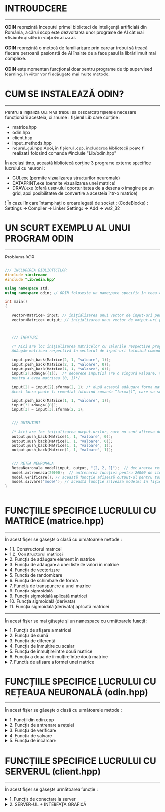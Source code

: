 # INTROUDCERE
---
<b>ODIN</b> reprezintă începutul primei biblioteci de inteligență artificială din România, a cărui scop este dezvoltarea unor programe de AI cât mai eficiente și utile în viața de zi cu zi. <br><br>
<b>ODIN</b> reprezintă o metodă de familiarizare prin care ar trebui să treacă fiecare persoană pasionată de AI înainte de a face pasul la librării mult mai complexe. <br><br>
<b>ODIN</b> este momentan funcțional doar pentru programe de tip supervised learning. În viitor vor fi adăugate mai multe metode.

# CUM SE INSTALEAZĂ ODIN?
---
Pentru a inițializa ODIN va trebui să descărcați fișierele necesare funcționării acesteia, ci anume : fișierul Lib care conține : 
 - matrice.hpp 
 - odin.hpp 
 - client.hpp 
 - input_methods.hpp
 - neural_gui.hpp
Apoi, în fișierul .cpp, includerea bibliotecii poate fi realizată folosind comanda #include "Lib/odin.hpp"

În același timp, această bibliotecă conține 3 programe externe specifice lucrului cu neuroni : 
 -  GUI.exe (permite vizualizarea structurilor neurornale)
 -  DATAPRINT.exe (permite vizualizarea unei matrice)
 -  DRAW.exe (oferă user-ului oportunitatea de a desena o imagine pe un grid, apoi posibilitatea de convertire a acesteia într-o matrice)

! În cazul în care întampinați o eroare legată de socket : (CodeBlocks) : Settings -> Compiler -> Linker Settings -> Add -> ws2_32 

# UN SCURT EXEMPLU AL UNUI PROGRAM ODIN
---
Problema XOR
```c++

/// INCLUDEREA BIBLIOTECILOR
#include <iostream>
#include "Lib/odin.hpp"

using namespace std;
using namespace odin; // ODIN folosește un namespace specific în ceea ce privește utilizarea funcțiilor necesare

int main()
{

   vector<Matrice> input; // inițializarea unui vector de input-uri pentru a stoca informațiile necesare training-ului.
   vector<Matrice> output; // inițializarea unui vector de output-uri pentru a stoca informațiile necesare training-ului.



   /// INPUTURI

   /* Aici are loc inițializarea matricelor cu valorile respective programului XOR.
   Adăugăm matricea respectivă în vectorul de input-uri folosind comanda ”push_back()” din biblioteca ”<vector>”. */

   input.push_back(Matrice(2, 1, "valoare", 1));
   input.push_back(Matrice(2, 1, "valoare", 0));
   input.push_back(Matrice(1, 1, "valoare", 0));
   input[2].adauga({1});  /* deoarece input[2] are o singură valoare, va trebui să adăugăm și un 1,
   pentru a avea matricea (0, 1)*/

   input[2] = input[2].sforma(2, 1); /* după această adăugare forma matricei se va schimba într-o matrice de tip coloană.
   Acest lucru poate fi remediat folosind comanda ”forma()”, care va schimba dimensiunea matricei. */

   input.push_back(Matrice(1, 1, "valoare", 1));
   input[3].adauga({0});
   input[3] = input[3].sforma(2, 1);


   /// OUTPUTURI

   /* Aici are loc inițializarea output-urilor, care nu sunt altceva decât 4 valori situate într-o matrice. */
   output.push_back(Matrice(1, 1, "valoare", 0));
   output.push_back(Matrice(1, 1, "valoare", 0));
   output.push_back(Matrice(1, 1, "valoare", 1));
   output.push_back(Matrice(1, 1, "valoare", 1));


   /// RETEA NEURONALA
   ReteaNeuronala model(input, output, "[2, 2, 1]");  // declararea rețelei neuronale în ”model”.
   model.antreneaza(20000);  // antrenarea funcției pentru 20000 de iterații.
   model.verificare(); // această funcție afișează output-ul pentru toate valorile din input.
   model.salvare("model"); // această funcție salvează modelul în fișierul "model.odin".
}



```
# FUNCȚIILE SPECIFICE LUCRULUI CU MATRICE (matrice.hpp)
---

În acest fișier se găsește o clasă cu următoarele metode : 

<details>
   <summary> 1.1. Constructorul matricei </summary>
    <p>
       
  > Parametri : <br>
  <p>
      <b>rows_number</b> : numărul de linii a matricei (tip : int)<br>
      <b>columns_number</b> : numărul de coloane a matricei (tip : int)<br>
      <b>matrix_type</b> : tipul matricei, poate lua doar două valori : "valoare" sau "random", pentru valoare va inițializa matricea cu o anumită valoare, pentru random o va   inițializa cu valori random (tip : string) <br>
      <b>value</b> : acest parametru stabilește valoarea matricei, în cazul tipului de matrice "valoare" sau intervalul (-valoare, valoare), în cazul numerelor random (tip : double)
</p> 

  > Returnează : construiește matricea

---
       
```c++
// Matrix constructor
Matrix (int rows_number = 0, int columns_number = 0, std::string matrix_type = "value", double value = 0)
{

   /* Seed initialization */

   std::random_device rd;
   std::mt19937 mt(rd());
   std::uniform_real_distribution<double> dist(-value, value);


   bool val = false;
   bool random = false;


   // Check the matrix type
   if(matrix_type == "value")
       val = true;
   if(matrix_type == "random")
       random = true;


   for (int h = 0; h < rows_number; h++)  // iterate through the number of rows
   {
       std::vector<double> temp;  // temporary vector
       for (int w = 0; w < columns_number; w++)  // iterate through the number of columns
       {
           if(val)  // if the matrix type is "value" then you will add the value into temporary vector
               temp.push_back(value);
           else if(random)  // else you will add a random number from [-value, value]
               temp.push_back((dist(mt)));


       }

       this->values.push_back(temp);  // add current row in the matrix

   }

   this->rows = rows_number;  // add the number of rows into matrix class
   this->columns = columns_number;  // add the number of columns into matrix class



   this->shape[0] = rows_number;  // set the shape (rows)
   this->shape[1] = columns_number;  // set the shape (columns)

}


```
    
  </p>
   
</details>
   
   <details>
   <summary> 1.2. Constructorul matricei </summary>
    <p>
       
  > Parametri : <br>
  <p>
      <b>inputs</b> : input-urile ce vor fi adăugate în matrice (tip : vector<Matrix>)<br>
      <b>outputs</b> : output-urile ce se vor genera pe baza input-urilor (tip : vector<Matrix>)<br>
      <b>max_outputs</b> : numărul maxim de output-uri (tip : int) <br>
      <b>max_images</b> : numărul maxim de imagini ce vor fi adăugate în matrice (tip : long)
      <b>print_text</b> : dacă să afișeze numărul imaginii curente (tip : bool)
</p> 

  > Returnează : construiește matricea

---
       
```c++
// Matrix constructor
Matrix(std::vector<Matrix> &inputs, std::vector<Matrix> &outputs, int max_outputs, std::string path, long max_images = -1, bool print_text = false)
{
   std::cout << "Loading database from : '" << path << "' \n";

   std::string global_path = "";
   std::string current_folder = "";

   bool ok = false;


   // Get the parent folder path of the current path
   for(int i = path.size(); i>=0; i--)
   {
       if(path[i] == '\\')
           ok = true;
       else if(!ok)
           current_folder += path[i];
       if(ok)
           global_path += path[i];
   }
   reverse(global_path.begin(), global_path.end());  // reverse the string
   reverse(current_folder.begin(), current_folder.end()); // reverse the string

   global_path[global_path.size()-1] = '\0';
   current_folder[current_folder.size()-1] = '\0';

   int number_of_file_gp = 0;

   for (const auto &entry : fs::directory_iterator(global_path))
       number_of_file_gp ++;

   Matrix output(max_outputs, 1, "value", 0);

   int z_current = 1;

   long global_len = 0;
   if(max_images == -1)
   {
       for(const auto & entry : fs::directory_iterator(path))
           global_len ++ ;

       max_images = global_len;
   }

   for (const auto & entry : fs::directory_iterator(path))
   {

       if(z_current < max_images)
       {

           std::string path_string{entry.path().u8string()}; // convert filestream path to string path
           cv::Mat img = cv::imread(path_string, cv::IMREAD_COLOR); // read the current image

           uint8_t* pixelPtr = (uint8_t*)img.data;  // get data from image
           int cn = img.channels();
           cv::Scalar_<uint8_t> bgrPixel;
           double grayscale = 0;

           inputs.push_back(Matrix());


           output.values[target][0] = 1;
           outputs.push_back(output);

           // iterate over rows and columns to append values into the input vector
           for(int i = 0; i < img.rows; i++)
           {
               for(int j = 0; j < img.cols; j++)
               {
                   bgrPixel.val[0] = pixelPtr[i*img.cols*cn + j*cn + 0]; // B
                   bgrPixel.val[1] = pixelPtr[i*img.cols*cn + j*cn + 1]; // G
                   bgrPixel.val[2] = pixelPtr[i*img.cols*cn + j*cn + 2]; // R

                   grayscale = (bgrPixel.val[0] + bgrPixel.val[1] + bgrPixel.val[2]) / 3;
                   inputs[inputs.size() - 1].add({grayscale / 255});
               }
           }

           if(print_text)
               std::cout << z_current << " / " << max_images << "\n";


           inputs[inputs.size() - 1] = inputs[inputs.size() - 1].transpose();
           z_current ++ ;
       }
       else if(z_current == max_images)
       {
           std::string path_string{entry.path().u8string()}; // convert filestream path to string path
           cv::Mat img = cv::imread(path_string, cv::IMREAD_COLOR); // read the current image

           uint8_t* pixelPtr = (uint8_t*)img.data;  // get data from image
           int cn = img.channels();
           cv::Scalar_<uint8_t> bgrPixel;
           double grayscale = 0;


           output.values[target][0] = 1;
           outputs.push_back(output);



           // iterate over rows and columns to append values into the input vector
           for(int i = 0; i < img.rows; i++)
           {
               for(int j = 0; j < img.cols; j++)
               {
                   bgrPixel.val[0] = pixelPtr[i*img.cols*cn + j*cn + 0]; // B
                   bgrPixel.val[1] = pixelPtr[i*img.cols*cn + j*cn + 1]; // G
                   bgrPixel.val[2] = pixelPtr[i*img.cols*cn + j*cn + 2]; // R

                   grayscale = (bgrPixel.val[0] + bgrPixel.val[1] + bgrPixel.val[2]) / 3;
                   this->add({grayscale / 255});
               }
           }

           if(print_text)
               std::cout << z_current << " / " << max_images << "\n";

           *this = this->transpose();
           z_current ++ ;
       }

   }
   if(print_text)
       std::cout << "\n\n";
   else
       std::cout << "";

   target += 1;

}


```
    
  </p>
   
</details>

<details>
<summary> 2. Funcția de adăugare element în matrice </summary>
   
<p>
   
   > Parametri : <br>
  <p>
   <b>value</b> : primește valoarea ce va fi adăugată în matrice (tip : double) <br>
</p> 

  > Returnează : - 
   
```c++

void v_add(double value)
{
   Matrix new_array(1, this->rows * this->columns + 1, "value", 0);  // create a new matrix

   int index = 0;

   for(int i = 0; i < this->rows; i++)  // iterate through the number of rows
   {
       for(int j = 0; j < this->columns; j++)  // iterate through the number of columns
       {
           index = i * this->columns + j;  // create a 1D index from the rows and columns of 2D array
           new_array.values[0][index] = this->values[i][j];  // add the values to the 1D array
       }
   }

   new_array.values[0][this->columns * this->rows ] = value;

   this->rows = new_array.rows;  // set the number of rows to the new matrix
   this->columns = new_array.columns;  // set the number of columns to the new matrix
   this->values = new_array.values;  // set the values to the new matrix

   this->shape[0] = this->rows;
   this->shape[1] = this->columns;


}
```
</p>
</details>

<details>
<summary> 3. Funcția de adăugare a unei liste de valori în matrice </summary>
   
<p>
   
   > Parametri : <br>
  <p>
   <b>value</b> : primește ca parametru un vector de valori <br>
</p> 

  > Returnează : - 
   
```c++

// This function adds a list of values to a matrix
void add(std::vector<double> value)
{
   for(int i = 0; i < value.size(); i++)
       this->v_add(value[i]);
}
```
</p>
</details>


<details>
<summary> 4. Funcția de vectorizare </summary>
<p>
   
  > Parametri : - <br>
  > Returnează : returnează matricea de tip coloana

```c++
Matrix flatten()  // this function will convert a 2D array to 1D
{
   Matrix new_array(1, this->rows * this->columns, "value", 0);  // init a 1D matrix

   int index = 0;

   for(int i = 0; i < this->rows; i++)  // iterate through the number of rows
   {
       for(int j = 0; j < this->columns; j++)  // iterate through the number of columns
       {
           index = i * this->columns + j;  // create a 1D index from the rows and columns of 2D array
           new_array.values[0][index] = this->values[i][j];   // add the values to the 1D array
       }
   }

   this->shape[0] = this->rows;
   this->shape[1] = this->columns;

   return new_array;  // return the new matrix
}
```

</p>
</details>

<details>
<summary> 5. Functia de randomizare </summary>
<p>
   
  > Parametri : <br>
  <p>
     <b>input</b> : vectorul de input-uri a căror poziții urmează să fie randomizate (tip : vector<Matrice>) <br>
     <b>output</b> : vectorul de output-uri a căror poziții urmează să fie randomizate (tip : vector<Matrice>) <br>
     <b>input_size</b> : numărul de elemente supuse randomizării (tip : int) <br>
   </p>

  > Returnează : - 
      
```c++
/* This function will suffle every element from a matrix */
void shuffle(std::vector<Matrix> &input, std::vector<Matrix> &output, int input_size)
{

   /* Seed initialization */
   std::random_device rd;
   std::mt19937 mt(rd());
   std::uniform_real_distribution<double> dist(0, input_size);


   for(int i = 0; i < input_size; i++)  // iterate through the number of inputs
   {
       int random = dist(mt);
       std::swap(input[i], input[random]);  // swap the elements from "i" with the elements from "random"
       std::swap(output[i], output[random]);  // swap the elements from "i" with the elements from "random"

   }
}


```

</p>
</details>

<details>
<summary> 6. Funcția de schimbare de formă </summary>
<p>
   
  > Parametri : <br>
  <p>
   <b>dim1</b> : numărul de linii ale viitoarei matrice (tip : int) <br> 
   <b>dim2</b> : numărul de coloane ale viitoarei matrice (tip : int) <br>
</p> 

  > Returnează : returnează matricea 
   
```c++
// This function will change the dimensions of a matrix
Matrix reshape(int dim1, int dim2)
{
   if(dim1 * dim2 == this->columns * this->rows)  // check if dimensions are equal
   {

       Matrix new_array(0,0,"value",0), vn(dim1, dim2, "value", 0);  //init a 1D matrix
       new_array = this->flatten();  // reshape the matrix from 2D to 1D

       int index = 0;
       for(int i = 0;i < dim1; i++)  // iterate through the first dimension
       {
           for(int j = 0; j < dim2; j++)  // iterate through the second dimension
           {
               vn.values[i][j] = new_array.values[0][index];  // add the values
               index++;
           }
       }

       this->shape[0] = this->rows;
       this->shape[1] = this->columns;

       return vn;  // return the new matrix

   }
   else  // if the dimensions are't equal, you can't reshape the matrix
   {
       std::cout << " > The dimensions of the matrix cannot be modified because the values that have been introduced do not match the number of rows and columns of the created matrix. \n";
       throw int(6);
   }

}
```

</p>
</details>

<details>
<summary> 7. Funcția de transpunere a unei matrice </summary>
<p>
   
  > Parametri : - <br> 

  > Returnează : returnează matricea transpusă

```c++
/* This function will transpose a matrix */
Matrix transpose()
{

   int rows, columns;
   rows = this->rows;
   columns = this->columns;

   Matrix new_array(0,0,"value",0), vn(columns, rows, "value", 0);
   new_array = this->flatten();

   int index = 0;
   for(int i = 0;i < columns; i++)
   {
       for(int j = 0; j < rows; j++)
       {
           vn.values[i][j] = new_array.values[0][index];
           index++;
       }
   }

   this->shape[0] = this->rows;
   this->shape[1] = this->columns;

   return vn;

}

};
```

</p>
</details>

<details>
<summary> 8. Funcția sigmoidală </summary>
<p>

   > Parametri : <br>
  <p>
   <b>x</b> : primește o valoare căreia îi va aplica funcția sigmoidală (tip : double) <br>
</p> 

  > Returnează : returnează o valoare după aplicarea funcției sigmoidale 

```c++
/* Sigmoid function */
double sigmoid(double x)
{
   return 1 / (1 + exp(-x));
}

```

</p>
</details>  
 
 
<details>
<summary> 9. Funcția sigmoidală aplicată matricei </summary>
<p>
   
   
   > Parametri : <br>
   <p>
     <b>Matrix</b> : Matricea căreia i se va aplica funcția sigmoidală (tip : Matrix) <br>
   </p>

  > Returnează : returnează matricea

```c++
/* This function will apply the sigmoid function to every element of a matrix */
void sigmoid_Matrix(Matrix &Matrix)
{
   int columns = Matrix.columns;
   int rows = Matrix.rows;

   Matrix = Matrix.flatten();

   for(int i = 0; i < columns * rows; i++)
       Matrix.values[0][i] = sigmoid(Matrix.values[0][i]);

   Matrix = Matrix.reshape(rows, columns);
}
```

</p>
</details>  

<details>
<summary> 10. Funcția sigmoidală (derivata) </summary>
<p>
   
   
   > Parametri : <br>
  <p>
   <b>x</b> : primește o valoare căreia îi va aplica funcția sigmoidală (derivata) (tip : double) <br>
</p> 

  > Returnează : returnează o valoare dupa aplicarea funcției sigmoidale 

```c++
/* Derived sigmoid function*/
double d_sigmoid(double x)
{
   return x * (1 - x);
}

```

</p>
</details>  


<details>
<summary> 11. Funcția sigmoidală (derivata) aplicată matricei </summary>
<p>
   
   > Parametri : <br>
   <p>
     <b>Matrix</b> : Matricea căreia i se va aplica derivata funcției sigmoidale (tip : Matrix) <br>
   </p>
   </br>

  > Returnează : returnează matricea

```c++
/* This function will apply the derived sigmoid function to every element of a matrix */
void d_sigmoid_Matrix(Matrix &Matrix)
{
   int columns = Matrix.columns;  // retine numarul de columns
   int rows = Matrix.rows;  // retine numarul de rows

   Matrix = Matrix.flatten();  // vectorizeaza Matrixa

   for(int i = 0; i < columns * rows; i++)  // parcurge toate elementele Matrixi
       Matrix.values[0][i] = d_sigmoid(Matrix.values[0][i]);  // aplica derivata sigmoidalei pentru fiecare value din Matrix

   Matrix = Matrix.reshape(rows, columns);  // schimba shape Matrixi la cea initiala
}
```

</p>
</details>  

---
În acest fișier se mai găsește și un namespace cu următoarele funcții :

<details>
<summary> 1. Funcția de afișare a matricei </summary>
<p>

> Parametri : <br>
<p>
<b>out : </b> permite folosirea operatorului "<<", urmat de o matrice <br>
<b>matrix : </b> matrice ce urmează să fie afișată (tip : Matrix) <br>
</p>

> Returnează : "afișarea"

```c++

// We can use cout << MATRIX ;
std::ostream& operator<<(std::ostream &out, Matrix matrix)
{

    for(int i = 0;i < matrix.rows;i++) // parcurge numarul de rows
    {
        for(int j = 0;j< matrix.columns;j++) // parcurge numarul de columns
        {
            out << matrix.values[i][j] << " "; // afiseaza fiecare element
        }
        out << "\n";
    }
    return out;  // returneaza "afisarea"

}

```

</p>
</details>  


<details>
<summary> 2. Funcția de sumă </summary>
<p>

> Parametri : <br>
<p>
<b>matrix1 : </b> prima matrice (tip : Matrix) <br>
<b>matrix2 : </b> a doua matrice (tip : Matrix) <br>
</p>

> Returnează : suma dintre cele două matrice

```c++

// Adding operator : (Matrix1 + Matrix2)
Matrix operator+(Matrix Matrix1, Matrix Matrix2)
{
    Matrix result(Matrix1.rows, Matrix1.columns, "value", 0);

    if(!(Matrix1.columns == Matrix2.columns && Matrix1.rows == Matrix2.rows))
    {
        std::cout << " > The sum between the two matrix cannot be made because their dimensions do not match. \n";
        throw int(2);
    }
    else
    {
        for(int i = 0; i < Matrix1.rows; i++)
            for(int j = 0;j < Matrix1.columns; j++)
                result.values[i][j] = Matrix1.values[i][j] + Matrix2.values[i][j];  // calculate the sum and store it into a new matrix

        return result;
    }
}


```

</p>
</details>  

<details>
<summary> 3. Funcția de diferență </summary>
<p>

> Parametri : <br>
<p>
<b>matrix1 : </b> prima matrice (tip : Matrix) <br>
<b>matrix2 : </b> a doua matrice (tip : Matrix) <br>
</p>

> Returnează : diferența dintre cele două matrice

```c++

// Subtracting operator (Matrix1 - Matrix2)
Matrix operator-(Matrix Matrix1, Matrix Matrix2)
{
    Matrix result(Matrix1.rows, Matrix1.columns, "value", 0);
    if(!(Matrix1.columns == Matrix2.columns && Matrix1.rows == Matrix2.rows))
    {
        std::cout << " > The difference between the two matrix cannot be made because their dimensions do not match. \n";
        throw int(3);
    }

    else
    {
        for(int i = 0; i < Matrix1.rows; i++)
            for(int j = 0;j < Matrix1.columns; j++)
                result.values[i][j] = Matrix1.values[i][j] - Matrix2.values[i][j];  // calculate the difference and store it into a new matrix
        return result;
    }
}


```

</p>
</details>  


<details>
<summary> 4. Funcția de înmulțire cu scalar </summary>
<p>

> Parametri : <br>
<p>
<b>value_scalar : </b> valoarea cu care vom înmulți fiecare element din matrice (tip : double) <br>
<b>matrix : </b> matrice căruia i se va aplica scalarul (tip : Matrix) <br>
</p>

> Returnează : matricea înmulțită cu valoarea scalarului

```c++

// Scalar operator (value * Matrix)
Matrix operator*(double value_scalar, Matrix matrix)
{
    Matrix result(matrix.rows, matrix.columns, "value", 0);
    for(int i = 0; i < matrix.rows; i++)
        for(int j = 0;j < matrix.columns; j++)
            result.values[i][j] = value_scalar * matrix.values[i][j];  // calculate the scalar product and store it into a new matrix
    return result;

}
```

</p>
</details>  

<details>
<summary> 5. Funcția de înmulțire între două matrice </summary>
<p>

> Parametri : <br>
<p>
<b>Matrix1 : </b> prima matrice (tip : Matrix) <br>
<b>Matrix2 : </b> a doua matrice (tip : Matrix) <br>
</p>

> Returnează : produsul dintre cele două matrice

```c++
// Dot product (Matrix1 * Matrix2)
Matrix operator*(Matrix Matrix1, Matrix Matrix2)
{
    Matrix result(Matrix1.rows, Matrix2.columns, "value", 0);

    bool ok = false;

    if(Matrix1.columns == Matrix2.rows)
        ok = true;


    if (ok)
    {

        for(int i = 0; i < Matrix1.rows; i++)
        {
            int k = 0;
            for(int z = 0; z < Matrix1.columns; z++)
            {
                for(int j = 0;j < Matrix2.columns; j++)
                {
                    result.values[i][j] += Matrix1.values[i][z] * Matrix2.values[z][j];  // calculate the dot product
                    k ++ ;
                }
            }

        }


        return result;
    }
    else
    {
        std::cout << " > The product between the two matrix cannot be made because their dimensions do not match " << Matrix1.columns << " != " << Matrix2.rows << ". \n";
        throw int(4);
    }


}

```

</p>
</details>  



<details>
<summary> 6. Funcția a doua de înmulțire între două matrice </summary>
<p>

> Parametri : <br>
<p>
<b>Matrix1 : </b> prima matrice (tip : Matrix) <br>
<b>Matrix2 : </b> a doua matrice (tip : Matrix) <br>
</p>

> Returnează : produsul dintre cele două matrice (înmulțirea are loc element cu element)

```c++

// Cross product (Matrix1 % Matrix2)
Matrix operator%(Matrix Matrix1, Matrix Matrix2)
{
    Matrix result(Matrix1.rows, Matrix2.columns, "value", 0);
    bool ok = false;

    if(Matrix1.columns == Matrix2.columns && Matrix1.rows == Matrix2.rows)
        ok = true;


    if (ok)
    {
        for(int i = 0; i < Matrix1.rows; i++)
        {
            for(int j = 0;j < Matrix2.columns; j++)
            {
                result.values[i][j] = Matrix1.values[i][j] * Matrix2.values[i][j];  // calculate cross product
            }
        }
        return result;
    }
    else
    {
        std::cout << " > The product between the two matrix cannot be made because their dimensions do not match. \n";
        throw int(5);
    }
}
```

</p>
</details>  

<details>
<summary> 7. Funcția de afișare a formei unei matrice </summary>
<p>

> Parametri : - <br>


> Returnează : forma matricei

```c++

// Display the shape of a matrix
std::ostream& operator<<(std::ostream &out, int shape_array[])
{
    out << "(" << shape_array[0] << ", " << shape_array[1] << ")";
    return out;
}

```

</p>
</details>  


# FUNCȚIILE SPECIFICE LUCRULUI CU REȚEAUA NEURONALĂ (odin.hpp)
---

În acest fișier se găsește o clasă cu următoarele metode : 

<details>
<summary> 1. Funcții din odin.cpp </summary>
<p>

> Ce reprezintă fiecare funcție din odin.hpp?

```c++

/// Acesta este constructorul retelei. Are 4 parametri : 
/// - input-ul : reprezinta vectorul de input-uri.
/// - output-ul : reprezinta vectorul de output-uri (POATE FI OMIS, doar in cazul in care se incarca o structura din fisier)
/// - structura : structura specifica retelei neuronale (POATE FI OMISA, doar in cazul in care se incarca o structura din fisier)
/// - rata de invatare : POATE FI OMISA (default : 0.8)
ReteaNeuronala model(input, output, "[2, 2, 1]", 0.8);

/// Aceasta este functia de antrenare specifica retelei neuronale. Are 2 parametri : 
/// - numarul de iteratii : de cate ori se va antrena programul.
/// - GUI - acest parametru este de tip bool si reprezinta interfata grafica a structurii. 
model.antreneaza(2000, false);

/// Aceasta este functia de salvare. Are un singur parametru :
/// - numele fisierului : este un string ce reprezinta numele fisierului. Fisierul va fi salvat cu extensia odin.
model.salvare("model");

/// Aceasta este functia de verificare. Are 2 parametri:
/// - numarul de zecimale : acest numar indica cate cifre sunt dupa virgula in momentul verificarii retelei neuronale.
/// - GUI : acest parametru este de tip bool si reprezinta interfata grafica a structurii. 
model.verificare(6, false);

```

</p>
</details>  

<details>
<summary> 2. Funcția de antrenare a rețelei </summary>
<p>
   
  > Parametri : <br>
  <p>
   <b>iterații</b> : numărul de iterații atribuite rețelei (tip : int) <br> 
</p> 

  > Returnează : -
   
```c++
// Aceasta functie este extrem de importanta in aceasta biblioteca deoarece antreneaza sinapsele neuronilor in vederea unor rezultate cat mai bune.
void antreneaza(int iteratii, bool GUI = false)  // primeste un singur parametru, ci anume, numarul de iteratii
{
  string structura_nou = structura;
  if(GUI)
  {
      structura_nou.erase( remove( structura_nou.begin(), structura_nou.end(), ' ' ), structura_nou.end()); // sterge spatiile din string
      system("start Lib/GUI.exe"); // deschide GUI-ul si porneste serverul

      system("cls");
      int i = 10;
      while(i > 0)
      {
          if(i > 1 && i < 20)
              std::cout << "Procesul de antrenare va incepe in " << i << " secunde.";
          else if(i == 1)
              std::cout << "Procesul de antrenare va incepe intr-o secunda.";

          i--;
          sleep(1);
          system("cls");
      }
      std::cout << '\n';


  }

  int n = structura.length(); // retine in variabila n lungimea structurii
  char s[n + 1]; // declararea unui tablou de char in care o sa fie structura
  strcpy(s, structura.c_str());  // copiaza structura in vectorul de char (pentru a putea utiliza functiile specifice vectorului de char, ci nu string-ului.

  char *p = strtok(s, ", [ ]");  // retine primul numar din strctura, pointeaza la acel caracter. Spre exemplu : daca avem [2, 2, 1], va retine in pointerul p : 2

  int structura_int[1000]; // aici este un vector de int, care va retine fiecare numar de neuroni din fiecare hidden layer
  while(p != NULL)
  {
      structura_int[index] = atoi(p);  // converteste pointerul in int si il retine in vectorul specficic
      p = strtok(NULL, ", [ ]");  // pointeaza la urmatorul string
      index++;  // incrementeaza pozitia vectorului
  }


  for(int i = 0; i <= index - 2; i++)
  {
      weights.push_back(Matrice(structura_int[i+1], structura_int[i], "random", 2));  // initalizeaza vectorul de sinapse cu valori random in (-2, 2). Iar dimensiunea este stabilita in functie de numarul de pe poztia i + 1 din strctura si numarul de pe pozitia i
      // aceasta initializare este facuta in felul acesta pentru a putea realiza operatiile specifice matricelor, precum : adunare, scadere, produs, etc...
  }

  for(int i = 0; i <= index - 1; i++)
  {
      biases.push_back(Matrice(structura_int[i + 1], 1, "random", 2));  // initializeaza bias-urile in functie de pozitia de pe i + 1 cu valori in (-2, 2)
  }



  vector<Matrice> hidden_layers;  // declararea unui vector de hidden layers

  for(int z = 0; z < iteratii; z++)  // parcurgem numarul de iteratii transmise ca parametru
  {

      input[z].randomizare(input, output, input.size());  // randomizam input-urile pentru a evita o problema frecvent intalnita in ML, ci anume overfit-ul
      vector<Matrice> errori_hidden_layers; // initializare matrice de erori pentru hidden layers
      for(int i = 0 ; i < input.size(); i++)  // parcurgem lungimea input-urilor
      {
          vector<Matrice> hidden_layers;  // initalizare hidden layers

          hidden_layers.push_back(weights[0] * input[i]);  // adaugarea primului hidden layer in vector


          hidden_layers[0] = hidden_layers[0] + biases[0];  // adaugarea bias-ului in primul hidden layer

          hidden_layers[0].sigmoid_matrice(hidden_layers[0]);  // aplicarea functiei sigmoidale pentru primul hidden layer


          for(int j = 1; j <= index - 2; j++)  // parcurgerea urmatoarelor layere.
          {
              hidden_layers.push_back(weights[j] * hidden_layers[j - 1]);  // adauga in vector rezultatul (calculeaza produsul in functie de sinapsele curente si hidden layer-ul anterior)
              hidden_layers[j] = biases[j] + hidden_layers[j]; // adauga bias-ul hidden layer-ului
              hidden_layers[j].sigmoid_matrice(hidden_layers[j]);  // aplica functia sigmoidala hidden layer-ului de pe pozitia j

          }

          vector<Matrice> erori_hidden_layers;  // declararea vectorului de erori
          for(int j = 0; j <= index - 2; j++)  // parcurgem vectorul pentru a-l putea initializa cu valori nule
          {
              erori_hidden_layers.push_back(Matrice(1, 1, "valoare", 0));
          }

          erori_hidden_layers[index - 2] = output[i] - hidden_layers[index - 2];  // in felul acesta putem calcula eroarea output-ului.
          // Daca facem diferenta intre output-ul pe care il cunoastem si output-ul care a fost prezis de catre program putem calcula eroarea acestuia


          for(int j = index - 2 - 1; j >= 0; j -- )  // parcurgere hidden layers
          {

              weights[j+1] = weights[j+1].transpusa();  // facem transpusa matricei pentru a putea realiza operatiile viitoare

              erori_hidden_layers[j] = weights[j + 1] * erori_hidden_layers[j + 1];  // distribuim erorile pe pozitia j in functie de cele de pe pozitia j+1

              weights[j+1] = weights[j+1].transpusa(); // aducem matricea la forma initiala, aplicand inca o data traspusa



          }


          vector<Matrice> hidden_layers_derivate;
          vector<Matrice> gradienturi;
          vector<Matrice> delta_weights;

          for(int j = 0; j <= index - 2; j++)  // parcurgem vectorii declarati anterior si le atribuim valori nule
          {
              hidden_layers_derivate.push_back(Matrice(1, 1, "valoare", 0));
              gradienturi.push_back(Matrice(1, 1, "valoare", 0));
              delta_weights.push_back(Matrice(1, 1, "valoare", 0));
          }


          for(int j = index - 2 ; j >= 0; j -- )  // parcurgem vectorii
          {
              hidden_layers_derivate[j] = hidden_layers[j];  // retinem hidden layerul de pe pozitia j in noul vector
              hidden_layers_derivate[j].d_sigmoid_matrice(hidden_layers_derivate[j]);  // aplicam derivata functiei sigmoidale hidden layer-ului

              gradienturi[j] = erori_hidden_layers[j] % hidden_layers_derivate[j];  // calculam gradientul in functie de eroare si derivata (inmultim matricele element cu element)
              gradienturi[j] = rata_de_invatare * gradienturi[j];  // aplicam rata de invatare

              biases[j] = biases[j] + gradienturi[j]; // adaugam gradient-urile bias-ului

          }


          for(int j = index - 2; j >= 1; j--)
          {
              hidden_layers[j - 1] = hidden_layers[j-1].transpusa(); // transpusa matricei
              delta_weights[j] = gradienturi[j] * hidden_layers[j - 1];  // calculam delta weights-urile pentru a putea adauga diferenta necesara in vederea imbunatatirii retelei neuronale, acesta valori sunt relativ mici.
              hidden_layers[j - 1] = hidden_layers[j - 1].transpusa();  // revenirea la forma initiala a matricei
          }

          input[i] = input[i].transpusa();  // transpusa input-ului

          delta_weights[0] = gradienturi[0] * input[i];  // calculam delta weights-urile necesare pentru input-uri
          input[i] = input[i].transpusa();  // revenim la forma initiala a input-urilor


          // folosind acest for actualizam sinapsele in functie de delta_weights (pe care le-am calculat la pasii anteriori)
          for(int j = 0; j<=index-2;j++)
          {
              weights[j] = delta_weights[j] + weights[j];
          }

          // daca GUI-ul este true va trimite datele server-ului pentru a le putea prelucra
          if(GUI)
              conectare_server(z, weights, structura_nou, index, hidden_layers);


      }

      cout << "\n";
      cout << z << " / " << iteratii;
      cout << "\n";
  }

  cout << "\n\n";

  // daca a ajuns la final si GUI-ul este true va inchide serverul.
  if(GUI)
  {
      SOCKET out = conectare_server(0, weights, structura_nou, 0, hidden_layers);
      close(out);
      system("taskkill /F /T /IM GUI.exe");
  }

}


```

</p>
</details>

<details>
<summary> 3. Funcția de verificare </summary>
<p>

> Parametri : - <br>

> Returnează : nu returnează nimic, ci doar afișează toate predicțiile în funcție de input-urile antrenate

```c++

// Aceasta functie este asemanatoare cu cea de training, doar ca nu antreneaza nimic, ci doar genereaza valorile in functie de sinapsele antrenate pentru input-urile introduse
void verificare(int zecimale = 6, bool GUI = false)
{
  string structura_nou = structura;
  if(GUI)
  {
      structura_nou.erase( remove( structura_nou.begin(), structura_nou.end(), ' ' ), structura_nou.end()); // sterge spatiile din string
      system("start Lib/GUI.exe"); // deschide GUI-ul si porneste serverul
      system("cls");
      int i = 10;
      while(i > 0)
      {
          if(i > 1 && i < 20)
              std::cout << "Procesul de verificare va incepe in " << i << " secunde.";
          else if(i == 1)
              std::cout << "Procesul de verificare va incepe intr-o secunda.";

          i--;
          sleep(1);
          system("cls");
      }
      std::cout << '\n';
  }

  vector<Matrice> hidden_layers;
  int n = structura.length();
  char s[n + 1];
  strcpy(s, structura.c_str());

  char *p = strtok(s, ", [ ]");


  int index = 0;
  int structura_int[1000];
  while(p != NULL)
  {
      structura_int[index] = atoi(p);
      p = strtok(NULL, ", [ ]");
      index++;
  }


  for(int i = 0; i <= index - 2; i++)
  {
      hidden_layers.push_back(Matrice(1, 1, "valoare", 0));
  }

  if(GUI)
  {
      bool ok = true;
      HANDLE handle = CreateThread(NULL, 0, thread2, NULL, 0, NULL);  // incepe cel de-al doilea thread pentru a putea scrie comenzi in loop.
      while(thread2_start)  // cat timp thread-ul este pornit...
      {

          for(int i = 0 ; i < input.size(); i++)
          {
              hidden_layers[0] = weights[0] * input[i];
              hidden_layers[0] = hidden_layers[0] + biases[0];
              hidden_layers[0].sigmoid_matrice(hidden_layers[0]);


              for(int j = 1; j <= index - 2; j++)
              {
                  hidden_layers[j] = weights[j] * hidden_layers[j - 1];
                  hidden_layers[j] = hidden_layers[j] + biases[j];
                  hidden_layers[j].sigmoid_matrice(hidden_layers[j]);

              }

              // daca GUI-ul este true atunci se conecteaza la server si trimite datele
              if(GUI)
                  conectare_server(i, weights, structura_nou, index, hidden_layers);

              if(ok)
              {
                  cout << std::fixed << std::setprecision(zecimale) << (hidden_layers[index-2]) << "\n";

                  if(i == input.size() - 1)
                      std::cout << "\n > Pentru a inchide vizualizarea scrie 'stop' \n\n";
              }

          }
          ok = false;

      }
  }
  else
  {
      for(int i = 0 ; i < input.size(); i++)
      {
          hidden_layers[0] = weights[0] * input[i];
          hidden_layers[0] = hidden_layers[0] + biases[0];
          hidden_layers[0].sigmoid_matrice(hidden_layers[0]);


          for(int j = 1; j <= index - 2; j++)
          {
              hidden_layers[j] = weights[j] * hidden_layers[j - 1];
              hidden_layers[j] = hidden_layers[j] + biases[j];
              hidden_layers[j].sigmoid_matrice(hidden_layers[j]);

          }

          if(GUI)
              conectare_server(i, weights, structura_nou, index, hidden_layers);

          cout << std::fixed << std::setprecision(zecimale) << (hidden_layers[index-2]) << "\n";

      }
  }

  // daca a ajuns la final si GUI-ul este true va inchide serverul.
  if(GUI)
  {
      SOCKET out = conectare_server(0, weights, structura_nou, 0, hidden_layers);
      close(out);
      system("taskkill /F /T /IM GUI.exe");
  }

}

```

</p>
</details>  

<details>
<summary> 4. Funcția de salvare </summary>
<p>

> Parametri : <br>
<p>
<b>fisier</b> : numele fișierului în care vor fi stocate informațiile (tip : char[]) <br>
</p>

> Returnează : -

```c++

// Aceasta este functia care salveaza datele referitoare la training
void salvare(char fisier[])
{

  char fis[1000];  // un vector de char care stocheaza informatii referitoare la fisierul in care vor fi datele
  strcpy(fis, fisier);  // copiaza numele fisierului in vectorul fis
  char extensie[] = {".odin"};  // creeaza extensia bazei de date
  strcat(fis, extensie); // adauga extensia fisierului

  ofstream o(fis);  // declara fisierul de iesire

  o << index;  // scrie in fisierul de iesire indexul
  o << endl;

  for(int i = 0; i <= index - 2; i++)
  {
      o << weights[i].linii << " " << weights[i].coloane << endl;  // scrie numarul de linii si coloane a tuturor sinapselor
  }
  for(int i = 0; i <= index - 2; i++)
  {
      o << biases[i].linii << " " << biases[i].coloane << endl;  // scrie numarul de linii si coloane a tuturor bias-urilor
  }

  o << endl;


  for(int z = 0; z <= index - 2; z++)  // parcurge toate sinapsele
  {
      for(int i = 0;i < weights[z].linii;i++)  // parcurge liniile pentru sinapsa la pozitia z
      {
          for(int j = 0;j< weights[z].coloane;j++) // parcurge coloanele pentru sinapsa la pozitia z
          {
              o << weights[z].valori[i][j] << " ";  // scrie valorile sinapselor in fisier
          }
          o << endl;
      }
      o << endl;
  }

  o << endl;

  for(int z = 0; z <= index - 2; z++)  // parcurge toate bias-urile
  {
      for(int i = 0;i < biases[z].linii;i++) // parcurge liniile pentru bias-ul la pozitia z
      {
          for(int j = 0;j< biases[z].coloane;j++)  // parcurge coloanele pentru bias-ul la pozitia z
          {
              o << biases[z].valori[i][j] << " ";  // scrie valorile bias-urilor
          }
          o << endl;
      }
      o << endl;
  }

  o << endl;
  o << structura;  // scrie arhitectura retelei neuronale

  o.close();  // inchide fisierul
}


```

</p>
</details>  

<details>
<summary> 5. Funcția de încărcare </summary>
<p>

> Parametri : <br>
<p>
<b>fisier</b> : numele fișierului din care vor fi citite informațiile (tip : char[]) <br>
</p>

> Returnează : nu returnează nimic, doar schimbă variabilele globale care aparțin rețelei neuronale

```c++
void incarcare(char fisier[])
{

  // afla numele fisierului (la fel ca la salvare)
  char fis[1000];
  strcpy(fis, fisier);
  char extensie[] = {".odin"};
  strcat(fis, extensie);

  ifstream f(fis);

  double x;

  int lungime = 0;

  vector <punct> pct;
  int k = 0;
  int suma = 0;
  while(f >> x)  // citeste fiecare valoare din fisier si o atribuie valorii x
  {
      if(lungime == 0) // daca lungimea e 0, inseamna ca e la prima pozitie si retine index-ul, care reprezinta numarul de coloane pentru dimensiunile urmatoarelor matrice
          index = x;
      else  if(lungime > 0 && lungime <= (index - 1)* 2 * 2)  // daca lungimea e mai mare decat 0 si mai mica decat toate valorile dimensiunilor adunate executa urmatoarele :
      {

          // Creeaza un punct pe care il adauga vectorului de puncte (practic sunt dimensiunile matricelor (p.x = liniile, iar p.y = coloanele)
          punct p;
          if(lungime % 2 != 0)
          {
              p.x = x;
          }
          else
          {
              p.y = x;
              pct.push_back(p);
          }
      }

      lungime ++;  // updateaza dimensiunea
  }

  for(int i = 0; i < pct.size(); i++)
      suma += pct[i].x * pct[i].y;


  // Reseteaza fisierul, pointerul va fi iarasi la inceputul fisierului
  f.clear();
  f.seekg(0, ios::beg);


  lungime = 0;
  int pos = 0;
  vector<Matrice> matrice;
  bool ok = true;
  char c;
  string str;

  while(ok)
  {
      if(lungime > pct.size() * 2)  // daca am trecut de identificarea dimensiunilor matricelor executam urmatoarele comenzi
      {
          if(pos < pct.size())  // daca pozitia e mai mica decat aceste dimeniuni
          {
              Matrice matrice(0, 0, "valoare", 0);  // initializam o matrice

              matrice.linii = pct[pos].x;  // matricea va avea numarul de linii din valoarea pct[pos].x, adica linia de pe pozitia "pos"
              matrice.coloane = pct[pos].y;  // matricea va avea numarul de coloane din valoarea pct[pos].y, adica coloana de pe pozitia "pos"

              for(int i = 0; i < pct[pos].x; i++)  // parcurge liniile matricei
              {
                  vector<double> temp;
                  for(int j = 0; j < pct[pos].y; j++)  // parcurge coloanele matricei
                  {
                      f >> x;  // citeste valorile din fisier
                      temp.push_back(x);  // le adauga in vectorul temporar
                  }
                  matrice.valori.push_back(temp); // adauga vectorul temporar in matrice
              }

              if(pos < pct.size() / 2)  // daca sunt citite sinapsele
              {
                  matrice = matrice.forma(pct[pos].x, pct[pos].y);  // schimba forma matricei in functie de dimensiunile din vectorul construit anterior
                  weights.push_back(matrice);  // adauga matricea in vectorul de sinapse
              }
              else  // altfel sunt citite bias-urile
              {
                  matrice = matrice.forma(pct[pos].x, pct[pos].y); // schimba forma matricei in functie de dimensiunile din vectorul construit anterior
                  biases.push_back(matrice);  // adauga matricea in vectorul de bias-uri
              }

              pos ++ ;
          }
          else
          {
              f >> c;  // citeste un caracter

              str += c;  // adauga caracterul in acest string

              if(c == ']')  // daca valoarea citita este ']' inseamna ca s-a ajuns la finalul fisierului si se opreste citirea
                  ok = false;
          }
      }
      else
      {
          f >> x;  // citeste x-ul
          lungime ++ ; // updateaza lungimea
      }
  }

  structura = str;  // retine str-ul constuit in while in variabila globala "structura"

}

```

</p>
</details>  

# FUNCȚIILE SPECIFICE LUCRULUI CU SERVERUL (client.hpp)
---

În acest fișier se găsește următoarea funcție : 

<details>
<summary> 1. Funcția de conectare la server </summary>
<p>


> Parametri : <br>
<p>
<b>iteratii</b> : iterația curentă (tip : int) <br>
<b>weights</b> : vectorul de sinapse (tip : vector<Matrice>) <br>
<b>structura</b> : numărul de neuroni specific rețelei (tip : string) <br>
<b>hidden_layers</b> : vectorul de hidden_layers (tip : vector<Matrice>) <br>
</p>

> Returnează : -

</p>

```c++
// Aceasta functie a fost creata pentru a putea trimite date serverului
// In momentul in care serverul primeste informatii despre WEIGHTS si HIDDEN LAYERS, le prelucreaza pentru a realiza interfata grafica specifica structurii

SOCKET conectare_server(int iteratii, vector<Matrice> weights, string structura, int index, vector<Matrice> hidden_layers)
{
    WSADATA data;
    WORD version = MAKEWORD(2, 2);

    int wsOk = WSAStartup(version, &data);

    if(wsOk != 0)
        return 0 ;

    sockaddr_in server;
    server.sin_addr.S_un.S_addr = inet_addr("127.0.0.1");
    server.sin_family = AF_INET;
    server.sin_port = htons(54000);

    inet_ntoa(server.sin_addr);

    SOCKET out = socket(AF_INET, SOCK_DGRAM, 0);

    if(index == 0)
        close(out);

    string valoriMatrice = "";
    valoriMatrice += structura;
    valoriMatrice += "{";

    for(int z = 0; z <= index - 2; z++)
    {
        for(int i = 0; i<hidden_layers[z].linii; i++)
        {
            for(int j = 0; j<hidden_layers[z].coloane; j++)
            {
                valoriMatrice += to_string(hidden_layers[z].valori[i][j]);

                if(i != hidden_layers[z].linii)
                    valoriMatrice += ",";
            }
        }
    }

    valoriMatrice += "} ";

    for(int z = 0; z <= index-2; z++)
    {
        for(int i = 0; i<weights[z].linii; i++)
        {
            for(int j = 0; j<weights[z].coloane; j++)
            {
                valoriMatrice += to_string(weights[z].valori[i][j]);
                valoriMatrice += " ";
            }
        }
    }


    if(valoriMatrice.size() < 65535)
    {
        if(index == 0)
        {
            int sendOk = sendto(out, "end", 1, 0, (sockaddr*)&server, sizeof(server));
            return out;
            close(out);
        }
        else
            int sendOk = sendto(out, valoriMatrice.c_str(), valoriMatrice.size() + 1, 0, (sockaddr*)&server, sizeof(server));
    }
    else
    {
        std::cout << '\n' << "Cantitatea de informatii depaseste limita permisa de o conexiune UDP ( " << valoriMatrice.size() << " > 65535 )" << '\n' << "Numarul de layere ale structurii trebuie redus pentru a vizualiza structura neuronala \n";
        exit(0);
    }




    closesocket(out);
    WSACleanup();
    return 0;

}



```

</details>

<details>
<summary> 2. SERVER-UL + INTERFAȚA GRAFICĂ</summary>

```python

import socket
import tkinter as tk
import os

root = tk.Tk()
root.title("ODIN - GUI")
root.geometry("1280x720")
canvas = tk.Canvas(root, width=1280, height=720, bg='white')
canvas.pack()



localIP = "127.0.0.1"

localPort = 54000

bufferSize = 65535


UDPServerSocket = socket.socket(socket.AF_INET, socket.SOCK_DGRAM, socket.IPPROTO_UDP)

UDPServerSocket.bind((localIP, localPort))


def draw_circle(posX, posY, size, color):
    canvas.create_oval(posX - size/2, posY - size/2, posX + size / 2, posY + size / 2, fill = color)

def draw_line(posX, posY, posX_e, posY_e, color):
    canvas.create_line(posX, posY, posX_e, posY_e, fill = color, width = 1)


def connect_layers(center_list, weights_values):

    index = 0
    values = []

    try:
        for i in range(1, len(weights_values)):
            values.append(weights_values[i])
    except:
        pass

    for k in range(0, len(val)):

        for i in range(0, len(center_list)):

            x_c_start = center_list[i][1]
            y_c_start = center_list[i][2]

            for j in range(0, len(center_list)):

                x_c_end = center_list[j][1]
                y_c_end = center_list[j][2]


                if center_list[i][0] == k and center_list[j][0] == k+1:

                    color = 'white'


                    try:

                        if float(values[index]) >= 0:
                            r = 0
                            g = 255
                            b = 68

                            g *= (float(values[index]) / 2)
                            g = int(g)
                            g = abs(g)

                            if g > 255:
                                g = 255

                            color = '#%02x%02x%02x' % (r, g, b)
                        else:

                            r = 255
                            g = 0
                            b = 0

                            r *= (float(values[index]) / 2)
                            r = int(r)
                            r = abs(r)

                            if r > 255:
                                r = 255

                            color = '#%02x%02x%02x' % (r, g, b)
                    except:
                        pass

                    draw_line(x_c_start, y_c_start, x_c_end, y_c_end, color)
                    index += 1





ok = True
size = 100
center_points = []

def on_closing():
    os.system("TASKKILL /F /IM GUI.exe")
    root.quit()
    root.destroy()

while True:


    try:
        bytesAddressPair = UDPServerSocket.recvfrom(bufferSize)

        message = bytesAddressPair[0]

        address = bytesAddressPair[1]

        clientMsg = message.decode('utf-8')
    except:
        clientMsg = 'end'

    if clientMsg == 'end':
        UDPServerSocket.close()

    step = 5
    step2 = 0
    padding = 20

    indexHL = 0
    structure = ''
    for i in range(0, len(clientMsg)):
        if clientMsg[i] == ']':
            break
        else:
            indexHL += 1
            structure += clientMsg[i]

    structure += ']'
    structureHL = ''

    for i in range(indexHL + 1, len(clientMsg)):
        if clientMsg[i] == '}':
            break
        else:
            structureHL += clientMsg[i]

    val = structure.strip(', ] [').split(',')
    vmax = -3000000

    valHL = structureHL.strip(', } {').split(',')

    for i in range(0, len(val)):
        v = int(val[i])
        if v > vmax:
            vmax = v

    if ok == True:
        size = 1280/(len(val) * vmax)
        padding = padding/(vmax/5)
        size_increment = size


        for i in range(0, len(val)):

            if int(val[i]) == 1:
                x_c = (size/2) + step
                y_c = 720/2

                center_points.append((i, x_c , y_c ))

            else:
                for j in range(0, int(val[i])):
                    x_c = (size/2) + step
                    y_c = 720/2 - (int(val[i]) - 1 )*size/2 + step2 - (int(val[i]) - 1)*padding/2

                    center_points.append((i, x_c , y_c ))

                    step2 += size + padding

            step2 = 0
            step += 1280 / (len(val))


        ok = False

        connect_layers(center_points, clientMsg.split(' '))

        step = 5
        step2 = 0
        padding = 20
        size = 1280 / (len(val) * vmax)
        padding = padding / (vmax / 5)
        size_increment = size

        for i in range(0, len(val)):

            if int(val[i]) == 1:
                draw_circle((size / 2) + step, 720 / 2, size, 'white')

            else:
                for j in range(0, int(val[i])):
                    draw_circle((size / 2) + step,
                                720 / 2 - (int(val[i]) - 1) * size / 2 + step2 - (int(val[i]) - 1) * padding / 2, size, 'white')
                    step2 += size + padding

            step2 = 0
            step += 1280 / (len(val))




    try:
        canvas.delete('all')
        connect_layers(center_points, clientMsg.split(' '))

        step = 5
        step2 = 0
        padding = 20
        size = 1280 / (len(val) * vmax)
        padding = padding / (vmax / 5)
        size_increment = size
        color = 'white'

        s = 0

        indexHL = 0
        for i in range(0, len(val)):
            if int(val[i]) == 1:

                color = 'white'

                if i != 0:
                    try:

                        if float(valHL[indexHL]) >= 0.5:
                            r = 0
                            g = 255
                            b = 68

                            g *= (float(valHL[indexHL]))
                            g = int(g)
                            g = abs(g)

                            if g > 255:
                                g = 255

                            color = '#%02x%02x%02x' % (r, g, b)
                        else:

                            r = 255
                            g = 0
                            b = 0

                            r *= (float(valHL[indexHL]) + 0.5)
                            r = int(r)
                            r = abs(r)

                            if r > 255:
                                r = 255

                            color = '#%02x%02x%02x' % (r, g, b)
                    except:
                        pass

                    indexHL += 1
                draw_circle((size / 2) + step, 720 / 2, size, color)


            else:
                color = 'white'
                for j in range(0, int(val[i])):


                    color = 'white'

                    if i != 0:
                        try:

                            if float(valHL[indexHL]) >= 0.5:
                                r = 0
                                g = 255
                                b = 68

                                g *= (float(valHL[indexHL]))
                                g = int(g)
                                g = abs(g)

                                if g > 255:
                                    g = 255

                                color = '#%02x%02x%02x' % (r, g, b)
                            else:

                                r = 255
                                g = 0
                                b = 0

                                r *= ((float(valHL[indexHL]) + 0.5) )
                                r = int(r)
                                r = abs(r)

                                if r > 255:
                                    r = 255

                                color = '#%02x%02x%02x' % (r, g, b)
                        except:
                            pass

                        indexHL += 1

                    draw_circle((size / 2) + step,
                                720 / 2 - (int(val[i]) - 1) * size / 2 + step2 - (int(val[i]) - 1) * padding / 2, size, color)
                    step2 += size + padding



            step2 = 0
            step += 1280 / (len(val))

        root.protocol("WM_DELETE_WINDOW", on_closing)
        root.update()
    except:
        pass



```

